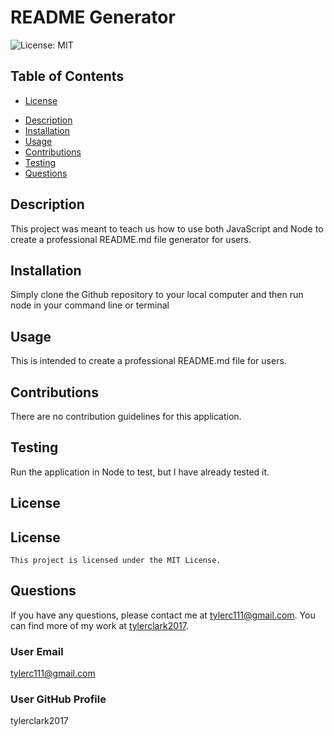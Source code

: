 # README Generator
![License: MIT](https://img.shields.io/badge/license-MIT-blue.svg)
  

  
## Table of Contents
* [License](#license)
- [Description](#description)
- [Installation](#installation)
- [Usage](#usage)
- [Contributions](#contributions)
- [Testing](#testing)
- [Questions](#questions)

## Description
This project was meant to teach us how to use both JavaScript and Node to create a professional README.md file generator for users.

## Installation
Simply clone the Github repository to your local computer and then run node in your command line or terminal 

## Usage
This is intended to create a professional README.md file for users.

## Contributions
There are no contribution guidelines for this application.

## Testing
Run the application in Node to test, but I have already tested it.

## License
## License
    This project is licensed under the MIT License.

## Questions
If you have any questions, please contact me at tylerc111@gmail.com. You can find more of my work at [tylerclark2017](https://github.com/tylerclark2017).

### User Email
tylerc111@gmail.com

### User GitHub Profile
tylerclark2017

